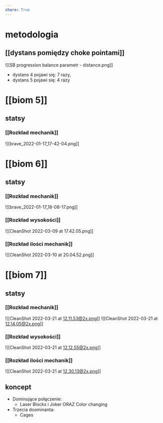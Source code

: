 ```yaml
---
share: True
---
```

# metodologia
## [[dystans pomiędzy choke pointami]]
![[SB progression balance parametr - distance.png]]
- dystans 4 pojawi się: 7 razy, 
- dystans 5 pojawi się: 4 razy

# [[biom 5]]
## statsy
### [[Rozkład mechanik]]
![[brave_2022-01-17_17-42-04.png]]

# [[biom 6]]
## statsy
### [[Rozkład mechanik]]
![[brave_2022-01-17_18-08-17.png]]
### [[Rozkład wysokości]]

![[CleanShot 2022-03-09 at 17.42.05.png]]
### [[Rozkład ilości mechanik]]
![[CleanShot 2022-03-10 at 20.04.52.png]]

# [[biom 7]]
## statsy
### [[Rozkład mechanik]]
![[CleanShot 2022-03-21 at 12.11.53@2x.png]]
![[CleanShot 2022-03-21 at 12.14.05@2x.png]]
### [[Rozkład wysokości]]
![[CleanShot 2022-03-21 at 12.12.55@2x.png]]
### [[Rozkład ilości mechanik]]
![[CleanShot 2022-03-21 at 12.30.13@2x.png]]

## koncept
- Dominujące połączenie:
	- Laser Blocks i Joker ORAZ Color changing
- Trzecia doominanta:
	- Cages